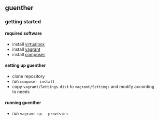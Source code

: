 ## guenther
### getting started
#### required software
- install [virtualbox](https://www.virtualbox.org/)
- install [vagrant](http://www.vagrantup.com/)
- install [composer](http://getcomposer.org/)

#### setting up guenther
- clone repository
- run `composer install`
- copy `vagrant/Settings.dist` to `vagrant/Settings` and modify according to needs

#### running guenther
- run `vagrant up --provision`
